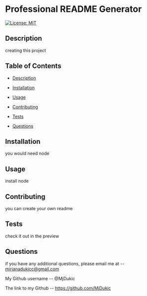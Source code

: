 # Professional README Generator

[![License: MIT](https://img.shields.io/badge/License-MIT-yellow.svg)](https://opensource.org/licenses/MIT)

## Description
  creating this project

## Table of Contents 

- [Description](#description)

- [Installation](#installation)

- [Usage](#usage)

- [Contributing](#contributing)

- [Tests](#tests)

- [Questions](#questions)


## Installation
  you would need node

## Usage
  install node

## Contributing
  you can create your own readme  

## Tests
  check it out in the preview

## Questions
if you have any additional questions, please email me at -- mirjanadukicc@gmail.com

My Github username -- @MjDukic

The link to my Github -- https://github.com/MjDukic


